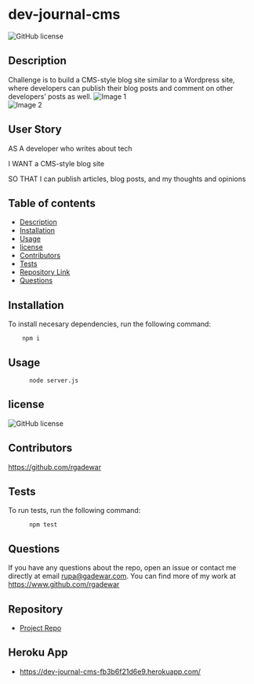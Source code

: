 # dev-journal-cms
![GitHub license](https://img.shields.io/badge/license-MIT-red)
  
## Description 

 Challenge is to build a CMS-style blog site similar to a Wordpress site, where developers can publish their blog posts and comment on other developers’ posts as well.
 ![Image 1](Image1.png)   
![Image 2](Image2.png)

## User Story
AS A developer who writes about tech

I WANT a CMS-style blog site

SO THAT I can publish articles, blog posts, and my thoughts and opinions


## Table of contents

- [Description](#description)
- [Installation](#installation)
- [Usage](#usage)
- [license](#license)
- [Contributors](#contributors)
- [Tests](#tests)
- [Repository Link](#repository)
- [Questions](#questions)


## Installation
To install necesary dependencies, run the following command:

        npm i

## Usage

          node server.js

## license

![GitHub license](https://img.shields.io/badge/license-MIT-red)

## Contributors

https://github.com/rgadewar

## Tests
To run tests, run the following command:

          npm test

## Questions
If you have any questions about the repo, open an issue or contact me directly at email rupa@gadewar.com. You can find more of my work at
https://www.github.com/rgadewar

## Repository

- [Project Repo](https://github.com/rgadewar/dev-journal-cms)

## Heroku App

- https://dev-journal-cms-fb3b6f21d6e9.herokuapp.com/